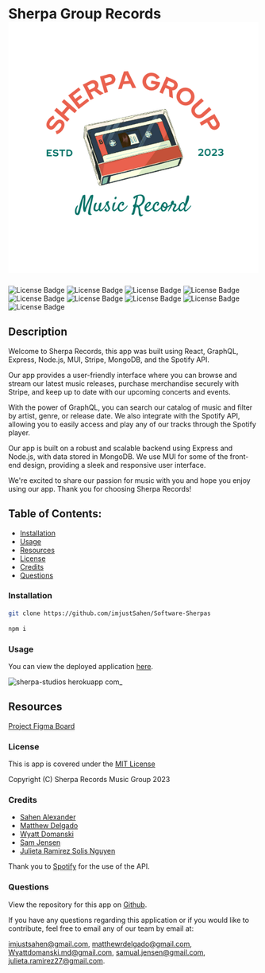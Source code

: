 # Sherpa Group Records ![img](client/src/assets/logos/sherpa-cassette.png)
![License Badge](https://shields.io/badge/license-MIT-green)
![License Badge](https://img.shields.io/badge/-React-61DAFB?logo=react&syle=flat&logoColor=white)
![License Badge](https://img.shields.io/badge/-GraphQL-E50695?logo=graphql&syle=flat&logoColor=white)
![License Badge](https://img.shields.io/badge/-Express-000000?logo=express&style=flat&logoColor=white)
![License Badge](https://img.shields.io/badge/-Node.js-339933?logo=node.js&style=flat&logoColor=white)
![License Badge](https://img.shields.io/badge/-MUI-007FFF?logo=mui&syle=flat&logoColor=white)
![License Badge](https://img.shields.io/badge/-Stripe-008CDD?logo=stripe&style=flat&logoColor=white)
![License Badge](https://img.shields.io/badge/-MongoDB-47A248?logo=mongodb&style=flat&logoColor=white)
![License Badge](https://img.shields.io/badge/-Spotify-1DB954?logo=spotify&style=flat&logoColor=white)
## Description
Welcome to Sherpa Records, this app was built using React, GraphQL, Express, Node.js, MUI, Stripe, MongoDB, and the Spotify API.

Our app provides a user-friendly interface where you can browse and stream our latest music releases, purchase merchandise securely with Stripe, and keep up to date with our upcoming concerts and events.

With the power of GraphQL, you can search our catalog of music and filter by artist, genre, or release date. We also integrate with the Spotify API, allowing you to easily access and play any of our tracks through the Spotify player.

Our app is built on a robust and scalable backend using Express and Node.js, with data stored in MongoDB. We use MUI for some of the front-end design, providing a sleek and responsive user interface.

We're excited to share our passion for music with you and hope you enjoy using our app. Thank you for choosing Sherpa Records!
## Table of Contents:
* [Installation](#installation)
* [Usage](#usage)
* [Resources](#resources)
* [License](#license)
* [Credits](#credits)
* [Questions](#questions)
### Installation
```bash
git clone https://github.com/imjustSahen/Software-Sherpas
```
```bash
npm i
 ```
### Usage
You can view the deployed application [here](https://sherpa-studios.herokuapp.com/).

![sherpa-studios herokuapp com_](https://user-images.githubusercontent.com/115049801/233212906-abb1c2ad-5ded-4376-b6ca-2b192aa7d25d.png)
## Resources
[Project Figma Board](https://www.figma.com/file/MtWBNvSa3CjXun2KMsDcka/Software-Sherpas?type=whiteboard&node-id=0-1&t=Dt8cvA487lWgNZPn-0)

### License
This is app is covered under the [MIT License](https://opensource.org/licenses/MIT)

Copyright (C) Sherpa Records Music Group 2023
### Credits
- <a href="https://github.com/imjustSahen">Sahen Alexander</a>
- <a href="https://github.com/DelgaMatt">Matthew Delgado</a>
- <a href="https://github.com/wyamet">Wyatt Domanski</a>
- <a href="https://github.com/Samualjensen">Sam Jensen</a>
- <a href="https://github.com/justjulieta">Julieta Ramirez Solis Nguyen</a>


Thank you to <a href="https://open.spotify.com/">Spotify</a> for the use of the API.
### Questions
View the repository for this app on <a href="https://github.com/imjustSahen/Software-Sherpas">Github</a>.

If you have any questions regarding this application or if you would like to contribute, feel free to email any of our team by email at:

imjustsahen@gmail.com, matthewrdelgado@gmail.com, Wyattdomanski.md@gmail.com, samual.jensen@gmail.com, julieta.ramirez27@gmail.com.
